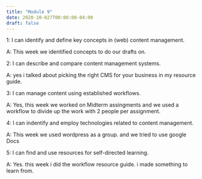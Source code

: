 ```yaml
---
title: "Module 9"
date: 2020-10-027T00:00:00-04:00
draft: false
---
```


1: I can identify and define key concepts in (web) content management.

  A: This week we identified concepts to do our drafts on.
  
2: I can describe and compare content management systems.

  A: yes i talked about picking the right CMS for your business in my resource guide.

3: I can manage content using established workflows.

  A: Yes, this week we worked on Midterm assingments and we used a workflow to divide up the work with 2 people per assignment.
  
4: I can indentify and employ technologies related to content management.

  A: This week we used wordpress as a group. and we tried to use google Docs
  
5: I can find and use resources for self-directed learning.

  A: Yes. this week i did the workflow resource guide. i made something to learn from.
